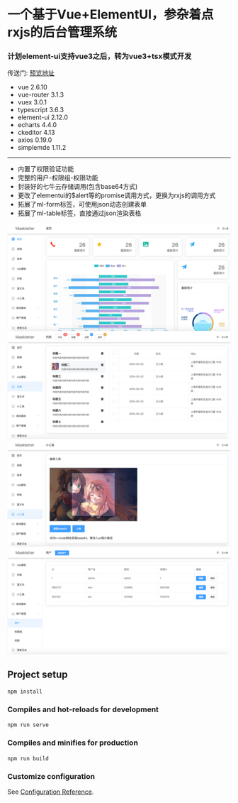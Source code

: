 # 一个基于Vue+ElementUI，参杂着点rxjs的后台管理系统

### 计划element-ui支持vue3之后，转为vue3+tsx模式开发

传送门: [预览地址](https://maskletter.github.io/element-ts-admin/dist/index.html)

* vue          2.6.10
* vue-router   3.1.3
* vuex         3.0.1
* typescript   3.6.3
* element-ui   2.12.0
* echarts      4.4.0
* ckeditor     4.13
* axios        0.19.0
* simplemde    1.11.2
****

* 内置了权限验证功能
* 完整的用户-权限组-权限功能
* 封装好的七牛云存储调用(包含base64方式)
* 更改了elementui的$alert等的promise调用方式，更换为rxjs的调用方式
* 拓展了ml-form标签，可使用json动态创建表单
* 拓展了ml-table标签，直接通过json渲染表格



![image](https://github.com/maskletter/element-ts-admin/blob/new/public/show-1.png)
![image](https://github.com/maskletter/element-ts-admin/blob/new/public/show-2.png)
![image](https://github.com/maskletter/element-ts-admin/blob/new/public/show-3.png)
![image](https://github.com/maskletter/element-ts-admin/blob/new/public/show-4.png)


## Project setup
```
npm install
```

### Compiles and hot-reloads for development
```
npm run serve
```

### Compiles and minifies for production
```
npm run build
```

### Customize configuration
See [Configuration Reference](https://cli.vuejs.org/config/).
